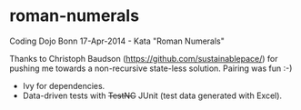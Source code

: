roman-numerals
==============
Coding Dojo Bonn 17-Apr-2014 - Kata "Roman Numerals"

Thanks to Christoph Baudson (https://github.com/sustainablepace/) for pushing me towards 
a non-recursive state-less solution. Pairing was fun :-)

* Ivy for dependencies.
* Data-driven tests with ~~TestNG~~ JUnit (test data generated with Excel).
